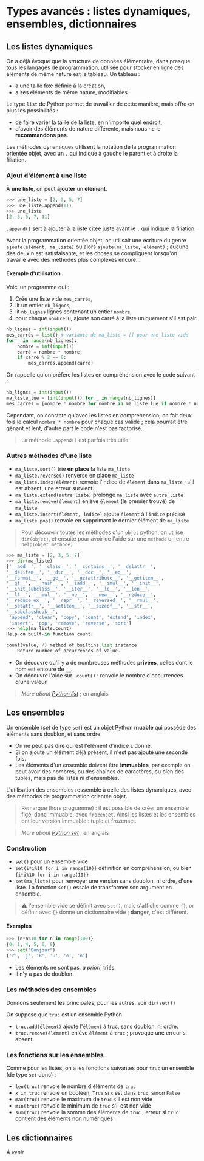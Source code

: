 # Types avancés : listes dynamiques, ensembles, dictionnaires

## Les listes dynamiques

On a déjà évoqué que la structure de données élémentaire, dans presque tous les langages de programmation, utilisée pour stocker en ligne des éléments de même nature est le tableau.
Un tableau : 
* a une taille fixe définie à la création,
* a ses éléments de même nature, modifiables.

Le type `list` de Python permet de travailler de cette manière, mais offre en plus les possibilités : 
* de faire varier la taille de la liste, en n'importe quel endroit,
* d'avoir des éléments de nature différente, mais nous ne le **recommandons pas**.

Les méthodes dynamiques utilisent la notation de la programmation orientée objet, avec un `.` qui indique à gauche le parent et à droite la filiation.

### Ajout d'élément à une liste

À **une liste**, on peut **ajouter** un **élément**.

```python
>>> une_liste = [2, 3, 5, 7]
>>> une_liste.append(11)
>>> une_liste
[2, 3, 5, 7, 11]
```

`.append()` sert à ajouter à la liste citée juste avant le `.` qui indique la filiation.

Avant la programmation orientée objet, on utilisait une écriture du genre `ajoute(élément, ma_liste)` ou alors `ajoute(ma_liste, élément)` ; aucune des deux n'est satisfaisante, et les choses se compliquent lorsqu'on travaille avec des méthodes plus complexes encore...

#### Exemple d'utilisation

Voici un programme qui : 
1. Crée une liste vide `mes_carrés`,
2. lit un entier `nb_lignes`,
3. lit `nb_lignes` lignes contenant un entier `nombre`,
4. pour chaque `nombre` lu, ajoute son carré à la liste uniquement s'il est pair.

```python
nb_lignes = int(input())
mes_carrés = list() # variante de ma_liste = [] pour une liste vide
for _ in range(nb_lignes):
    nombre = int(input())
    carré = nombre * nombre
    if carré % 2 == 0:
        mes_carrés.append(carré)
```

On rappelle qu'on préfère les listes en compréhension avec le code suivant : 

```python
nb_lignes = int(input())
ma_liste_lue = [int(input()) for _ in range(nb_lignes)]
mes_carrés = [nombre * nombre for nombre in ma_liste_lue if nombre * nombre % 2 == 0]
```

Cependant, on constate qu'avec les listes en compréhension, on fait deux fois le calcul `nombre * nombre` pour chaque cas validé ; cela pourrait être gênant et lent, d'autre part le code n'est pas factorisé...

> La méthode `.append()` est parfois très utile.

### Autres méthodes d'une liste

* `ma_liste.sort()` trie **en place** la liste `ma_liste`
* `ma_liste.reverse()` renverse en place `ma_liste`
* `ma_liste.index(élément)` renvoie l'indice de `élément` dans `ma_liste` ; s'il est absent, une erreur survient.
* `ma_liste.extend(autre_liste)` prolonge `ma_liste` avec `autre_liste`
* `ma_liste.remove(élément)` enlève `élément` (le premier trouvé) de `ma_liste`
* `ma_liste.insert(élément, indice)` ajoute `élément` à l'`indice` précisé
* `ma_liste.pop()` renvoie en supprimant le dernier élément de `ma_liste`

> Pour découvrir toutes les méthodes d'un `objet` python, on utilise `dir(objet)`, et ensuite pour avoir de l'aide sur une `méthode` on entre `help(objet.méthode)`

```python
>>> ma_liste = [2, 3, 5, 7]`
>>> dir(ma_liste)
['__add__', '__class__', '__contains__', '__delattr__', 
'__delitem__', '__dir__', '__doc__', '__eq__', 
'__format__', '__ge__', '__getattribute__', '__getitem__', 
'__gt__', '__hash__', '__iadd__', '__imul__', '__init__', 
'__init_subclass__', '__iter__', '__le__', '__len__', 
'__lt__', '__mul__', '__ne__', '__new__', '__reduce__', 
'__reduce_ex__', '__repr__', '__reversed__', '__rmul__', 
'__setattr__', '__setitem__', '__sizeof__', '__str__', 
'__subclasshook__',
 'append', 'clear', 'copy', 'count', 'extend', 'index',
 'insert', 'pop', 'remove', 'reverse', 'sort']
>>> help(ma_liste.count)
Help on built-in function count:

count(value, /) method of builtins.list instance
    Return number of occurrences of value.
```

* On découvre qu'il y a de nombreuses méthodes **privées**, celles dont le nom est entouré de `__`.
* On découvre l'aide sur `.count()` : renvoie le nombre d'occurrences d'une valeur.

> *More about [Python list](https://www.programiz.com/python-programming/list)* ; en anglais

## Les ensembles

Un ensemble (*set* de type `set`) est un objet Python **muable** qui possède des éléments sans doublon, et sans ordre.
* On ne peut pas dire qui est l'élément d'indice `i` donné.
* Si on ajoute un élément déjà présent, il n'est pas ajouté une seconde fois.
* Les éléments d'un ensemble doivent être **immuables**, par exemple on peut avoir des nombres, ou des chaînes de caractères, ou bien des tuples, mais pas de listes ni d'ensembles.

L'utilisation des ensembles ressemble à celle des listes dynamiques, avec des méthodes de programmation orientée objet.

> Remarque (hors programme) : il est possible de créer un ensemble figé, donc immuable, avec `frozenset`. Ainsi les listes et les ensembles ont leur version immuable : tuple et frozenset.

> *More about [Python set](https://www.programiz.com/python-programming/set)* ; en anglais

### Construction

* `set()` pour un ensemble vide
* `set(i*i%10 for i in range(10))` définition en compréhension, ou bien `{i*i%10 for i in range(10)}`
* `set(ma_liste)` pour renvoyer une version sans doublon, ni ordre, d'une liste. La fonction `set()` essaie de transformer son argument en ensemble.

> ⚠️ l'ensemble vide se définit avec `set()`, mais s'affiche comme `{}`, or définir avec `{}` donne un dictionnaire vide ; **danger**, c'est différent.

#### Exemples

```python
>>> {n*n%10 for n in range(100)}
{0, 1, 4, 5, 6, 9}
>>> set("Bonjour")
{'r', 'j', 'B', 'u', 'o', 'n'}
```

* Les éléments ne sont pas, *a priori*, triés.
* Il n'y a pas de doublon.

### Les méthodes des ensembles

Donnons seulement les principales, pour les autres, voir `dir(set())`

On suppose que `truc` est un ensemble Python
* `truc.add(élément)` ajoute l'`élément` à truc, sans doublon, ni ordre.
* `truc.remove(élément)` enlève `élément` à `truc` ; provoque une erreur si absent.

### Les fonctions sur les ensembles

Comme pour les listes, on a les fonctions suivantes pour `truc` un ensemble (de type `set` donc) : 
* `len(truc)` renvoie le nombre d'éléments de `truc`
* `x in truc` renvoie un booléen, `True` si `x` est dans `truc`, sinon `False`
* `max(truc)` renvoie le maximum de `truc` s'il est non vide
* `min(truc)` renvoie le minimum de `truc` s'il est non vide
* `sum(truc)` renvoie la somme des éléments de `truc` ; erreur si `truc` contient des éléments non numériques.

## Les dictionnaires

*À venir*
